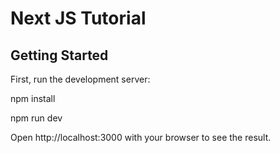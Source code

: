 # Next JS Tutorial
## Getting Started
First, run the development server:

npm install

npm run dev


Open http://localhost:3000 with your browser to see the result.
